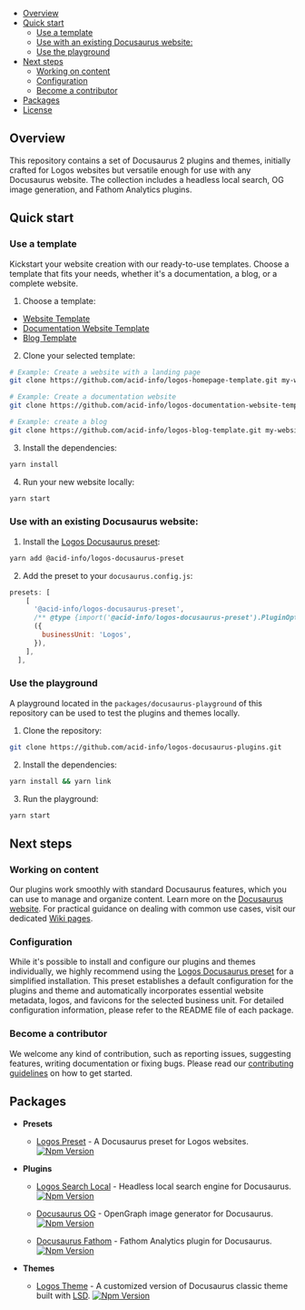- [Overview](#overview)
- [Quick start](#quick-start)
  - [Use a template](#use-a-template)
  - [Use with an existing Docusaurus website:](#use-with-an-existing-docusaurus-website)
  - [Use the playground](#use-the-playground)
- [Next steps](#next-steps)
  - [Working on content](#working-on-content)
  - [Configuration](#configuration)
  - [Become a contributor](#become-a-contributor)
- [Packages](#packages)
- [License](#license)

## Overview

This repository contains a set of Docusaurus 2 plugins and themes, initially crafted for Logos websites but versatile enough for use with any Docusaurus website. The collection includes a headless local search, OG image generation, and Fathom Analytics plugins.

## Quick start

### Use a template

Kickstart your website creation with our ready-to-use templates. Choose a template that fits your needs, whether it's a documentation, a blog, or a complete website.

1. Choose a template:

- [Website Template](https://github.com/acid-info/logos-website-template)
- [Documentation Website Template](https://github.com/acid-info/logos-documentation-website-template)
- [Blog Template](https://github.com/acid-info/logos-blog-template)

2. Clone your selected template:

```bash
# Example: Create a website with a landing page
git clone https://github.com/acid-info/logos-homepage-template.git my-website && cd my-website

# Example: Create a documentation website
git clone https://github.com/acid-info/logos-documentation-website-template.git my-website && cd my-website

# Example: create a blog
git clone https://github.com/acid-info/logos-blog-template.git my-website && cd my-website
```

3. Install the dependencies:

```bash
yarn install
```

4. Run your new website locally:

```bash
yarn start
```

### Use with an existing Docusaurus website:

1. Install the [Logos Docusaurus preset](./packages/logos-docusaurus-preset/):

```bash
yarn add @acid-info/logos-docusaurus-preset
```

2. Add the preset to your `docusaurus.config.js`:

```js
presets: [
    [
      '@acid-info/logos-docusaurus-preset',
      /** @type {import('@acid-info/logos-docusaurus-preset').PluginOptions} */
      ({
        businessUnit: 'Logos',
      }),
    ],
  ],

```

### Use the playground

A playground located in the `packages/docusaurus-playground` of this repository can be used to test the plugins and themes locally.

1. Clone the repository:

```bash
git clone https://github.com/acid-info/logos-docusaurus-plugins.git
```

2. Install the dependencies:

```bash
yarn install && yarn link
```

3. Run the playground:

```bash
yarn start
```

## Next steps

### Working on content

Our plugins work smoothly with standard Docusaurus features, which you can use to manage and organize content. Learn more on the [Docusaurus website](https://docusaurus.io/docs). For practical guidance on dealing with common use cases, visit our dedicated [Wiki pages](https://github.com/acid-info/logos-docusaurus-plugins/wiki).

### Configuration

While it's possible to install and configure our plugins and themes individually, we highly recommend using the [Logos Docusaurus preset](./packages/logos-docusaurus-preset/) for a simplified installation. This preset establishes a default configuration for the plugins and theme and automatically incorporates essential website metadata, logos, and favicons for the selected business unit. For detailed configuration information, please refer to the README file of each package.

### Become a contributor

We welcome any kind of contribution, such as reporting issues, suggesting features, writing documentation or fixing bugs. Please read our [contributing guidelines](./CONTRIBUTING.md) on how to get started.

## Packages

- **Presets**

  - [Logos Preset](./packages/logos-docusaurus-preset) - A Docusaurus preset for Logos websites.
    [![Npm Version](https://img.shields.io/npm/v/@acid-info/logos-docusaurus-preset)](https://www.npmjs.com/package/@acid-info/logos-docusaurus-preset)

- **Plugins**

  - [Logos Search Local](./packages/logos-docusaurus-search-local) - Headless local search engine for Docusaurus.
    [![Npm Version](https://img.shields.io/npm/v/@acid-info/logos-docusaurus-search-local)](https://www.npmjs.com/package/@acid-info/logos-docusaurus-search-local)

  - [Docusaurus OG](./packages/docusaurus-og) - OpenGraph image generator for Docusaurus.
    [![Npm Version](https://img.shields.io/npm/v/@acid-info/docusaurus-og)](https://www.npmjs.com/package/@acid-info/docusaurus-og)

  - [Docusaurus Fathom](./packages/docusaurus-fathom) - Fathom Analytics plugin for Docusaurus.
    [![Npm Version](https://img.shields.io/npm/v/@acid-info/docusaurus-fathom)](https://www.npmjs.com/package/@acid-info/docusaurus-fathom)

- **Themes**
  - [Logos Theme](./packages/logos-docusaurus-theme) - A customized version of Docusaurus classic theme built with [LSD](https://github.com/acid-info/lsd).
    [![Npm Version](https://img.shields.io/npm/v/@acid-info/logos-docusaurus-theme)](https://www.npmjs.com/package/@acid-info/logos-docusaurus-theme)
